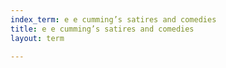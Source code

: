 ```yaml
---
index_term: e e cumming’s satires and comedies
title: e e cumming’s satires and comedies
layout: term

---
```

